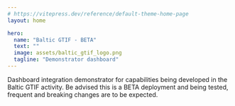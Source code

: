 ```yaml
---
# https://vitepress.dev/reference/default-theme-home-page
layout: home

hero:
  name: "Baltic GTIF - BETA"
  text: ""
  image: assets/baltic_gtif_logo.png
  tagline: "Demonstrator dashboard"
---
```


Dashboard integration demonstrator for capabilities being developed in the Baltic GTIF activity.
Be advised this is a BETA deployment and being tested, frequent and breaking changes are to be expected.